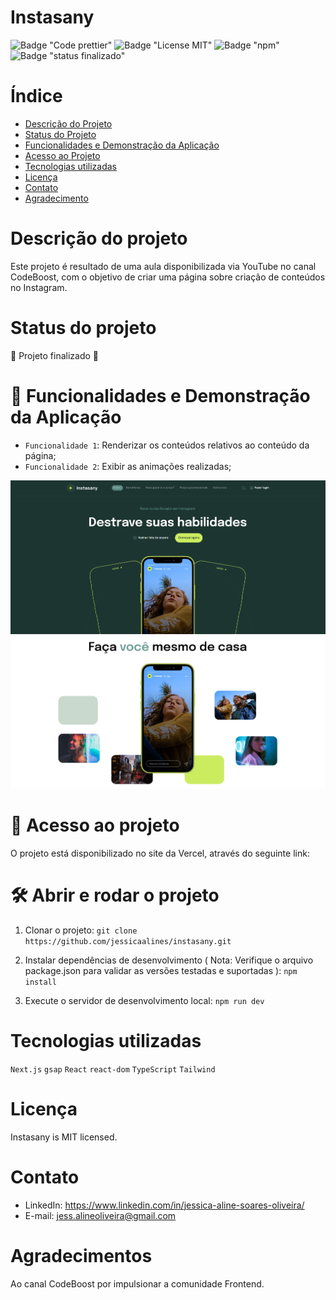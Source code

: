 # Instasany

![Badge "Code prettier"](https://img.shields.io/badge/code_pretier-success.svg)
![Badge "License MIT"](https://img.shields.io/badge/license-mit-success.svg)
![Badge "npm"](https://img.shields.io/badge/npm_v9.0.3-success.svg)
![Badge "status finalizado"](https://img.shields.io/badge/status_finalizado-success.svg)

# Índice

- [Descrição do Projeto](#descrição-do-projeto)
- [Status do Projeto](#status-do-Projeto)
- [Funcionalidades e Demonstração da Aplicação](#funcionalidades-e-demonstração-da-aplicação)
- [Acesso ao Projeto](#acesso-ao-projeto)
- [Tecnologias utilizadas](#tecnologias-utilizadas)
- [Licença](#licença)
- [Contato](#contato)
- [Agradecimento](#agradecimento)

# Descrição do projeto

Este projeto é resultado de uma aula disponibilizada via YouTube no canal CodeBoost, com o objetivo de criar uma página sobre criação de conteúdos no Instagram.

# Status do projeto

:construction: Projeto finalizado :construction:

# :hammer: Funcionalidades e Demonstração da Aplicação

- `Funcionalidade 1`: Renderizar os conteúdos relativos ao conteúdo da página;
- `Funcionalidade 2`: Exibir as animações realizadas;

![Visualização inicial da página](public/instasany01.png)
![Visualização final da página](public/instasany02.png)

# 📁 Acesso ao projeto

O projeto está disponibilizado no site da Vercel, através do seguinte link:

# 🛠️ Abrir e rodar o projeto

1.  Clonar o projeto:
    `git clone https://github.com/jessicaalines/instasany.git`

2.  Instalar dependências de desenvolvimento ( Nota: Verifique o arquivo package.json para validar as versões testadas e suportadas ):
    `npm install`

3.  Execute o servidor de desenvolvimento local:
    `npm run dev`

# Tecnologias utilizadas

`Next.js`
`gsap`
`React`
`react-dom`
`TypeScript`
`Tailwind`

# Licença

Instasany is MIT licensed.

# Contato

- LinkedIn: https://www.linkedin.com/in/jessica-aline-soares-oliveira/
- E-mail: jess.alineoliveira@gmail.com

# Agradecimentos

Ao canal CodeBoost por impulsionar a comunidade Frontend.
